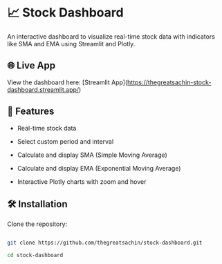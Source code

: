 # 📈 Stock Dashboard



An interactive dashboard to visualize real-time stock data with indicators like SMA and EMA using Streamlit and Plotly.



## 🌐 Live App



View the dashboard here: \[Streamlit App](https://thegreatsachin-stock-dashboard.streamlit.app/)



## 🚀 Features



- Real-time stock data

- Select custom period and interval

- Calculate and display SMA (Simple Moving Average)

- Calculate and display EMA (Exponential Moving Average)

- Interactive Plotly charts with zoom and hover



## 🛠️ Installation



Clone the repository:



```bash

git clone https://github.com/thegreatsachin/stock-dashboard.git

cd stock-dashboard

```
